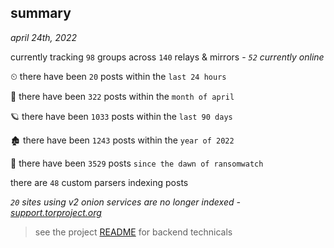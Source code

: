 
## summary
_april 24th, 2022_

currently tracking `98` groups across `140` relays & mirrors - _`52` currently online_

⏲ there have been `20` posts within the `last 24 hours`

🦈 there have been `322` posts within the `month of april`

🪐 there have been `1033` posts within the `last 90 days`

🏚 there have been `1243` posts within the `year of 2022`

🦕 there have been `3529` posts `since the dawn of ransomwatch`

there are `48` custom parsers indexing posts

_`20` sites using v2 onion services are no longer indexed - [support.torproject.org](https://support.torproject.org/onionservices/v2-deprecation/)_

> see the project [README](https://github.com/thetanz/ransomwatch#ransomwatch--) for backend technicals
